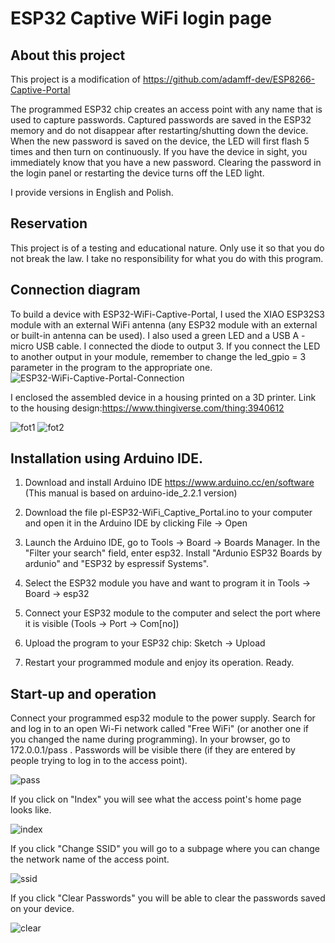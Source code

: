 # ESP32 Captive WiFi login page

## About this project

This project is a modification of https://github.com/adamff-dev/ESP8266-Captive-Portal

The programmed ESP32 chip creates an access point with any name that is used to capture passwords. Captured passwords are saved in the ESP32 memory and do not disappear after restarting/shutting down the device. When the new password is saved on the device, the LED will first flash 5 times and then turn on continuously. If you have the device in sight, you immediately know that you have a new password. Clearing the password in the login panel or restarting the device turns off the LED light.

I provide versions in English and Polish.

## Reservation

This project is of a testing and educational nature. Only use it so that you do not break the law. I take no responsibility for what you do with this program.

## Connection diagram

To build a device with ESP32-WiFi-Captive-Portal, I used the XIAO ESP32S3 module with an external WiFi antenna (any ESP32 module with an external or built-in antenna can be used). I also used a green LED and a USB A - micro USB cable. I connected the diode to output 3. If you connect the LED to another output in your module, remember to change the led_gpio = 3 parameter in the program to the appropriate one.
![ESP32-WiFi-Captive-Portal-Connection](https://github.com/ZrutrA/ESP32-WiFi-Captive-Portal/assets/155777818/d818ba4c-ae36-4ab3-a51a-388872a37e2d)

I enclosed the assembled device in a housing printed on a 3D printer. 
Link to the housing design:https://www.thingiverse.com/thing:3940612

![fot1](https://github.com/ZrutrA/ESP32-WiFi-Captive-Portal/assets/155777818/672de2bc-eaa3-467a-8633-c086c5b0617c)
![fot2](https://github.com/ZrutrA/ESP32-WiFi-Captive-Portal/assets/155777818/19edbfaa-fda0-462a-9cf7-e4bb68b88b4d)

## Installation using Arduino IDE.

1. Download and install Arduino IDE
https://www.arduino.cc/en/software
(This manual is based on arduino-ide_2.2.1 version)

2. Download the file pl-ESP32-WiFi_Captive_Portal.ino to your computer and open it in the Arduino IDE by clicking File -> Open

3. Launch the Arduino IDE, go to Tools -> Board -> Boards Manager. In the "Filter your search" field, enter esp32. Install "Ardunio ESP32 Boards by ardunio" and "ESP32 by espressif Systems".

4. Select the ESP32 module you have and want to program it in Tools -> Board -> esp32

5. Connect your ESP32 module to the computer and select the port where it is visible (Tools -> Port -> Com[no])

6. Upload the program to your ESP32 chip: Sketch -> Upload

7. Restart your programmed module and enjoy its operation. Ready.

## Start-up and operation

Connect your programmed esp32 module to the power supply. Search for and log in to an open Wi-Fi network called "Free WiFi" (or another one if you changed the name during programming).
In your browser, go to 172.0.0.1/pass . Passwords will be visible there (if they are entered by people trying to log in to the access point).

![pass](https://github.com/ZrutrA/ESP32-WiFi-Captive-Portal/assets/155777818/65cd339a-011c-47a4-a990-e3840e6ea986)

If you click on "Index" you will see what the access point's home page looks like.

![index](https://github.com/ZrutrA/ESP32-WiFi-Captive-Portal/assets/155777818/fc16452e-c852-463b-8f13-caf5db87392b)

If you click "Change SSID" you will go to a subpage where you can change the network name of the access point.

![ssid](https://github.com/ZrutrA/ESP32-WiFi-Captive-Portal/assets/155777818/21155a40-538b-43b5-aad4-2023c474aaf5)

If you click "Clear Passwords" you will be able to clear the passwords saved on your device.

![clear](https://github.com/ZrutrA/ESP32-WiFi-Captive-Portal/assets/155777818/871341df-d318-4f31-bfc3-61934a300981)


